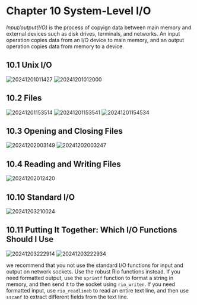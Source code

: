 # Chapter 10 System-Level I/O

*Input/output(I/O)* is the process of copyign data between main memory and external devices such as disk drives, terminals, and networks. An input operation
copies data from an I/O device to main memory, and an output operation copies
data from memory to a device.

## 10.1 Unix I/O

![20241201011427](https://s2.loli.net/2024/12/01/tS5R1Gxdzo2wF9O.png)
![20241201012000](https://s2.loli.net/2024/12/01/l2uYpA1rK9yJw7T.png)

## 10.2 Files

![20241201153514](https://s2.loli.net/2024/12/01/Dp2th4dr1R3OSuB.png)
![20241201153541](https://s2.loli.net/2024/12/01/fbIG6BheyxNH4En.png)
![20241201154534](https://s2.loli.net/2024/12/01/l4dXeEYwS1kLs5j.png)

## 10.3 Opening and Closing Files

![20241202003149](https://s2.loli.net/2024/12/02/G4OoSpmc961AN2t.png)
![20241202003247](https://s2.loli.net/2024/12/02/3FRAg61fhEbqlIP.png)

## 10.4 Reading and Writing Files

![20241202012420](https://s2.loli.net/2024/12/02/1yozIfhlCvd63ua.png)

## 10.10 Standard I/O

![20241203210024](https://s2.loli.net/2024/12/03/wGgXoDJpkn6NUSI.png)

## 10.11 Putting It Together: Which I/O Functions Should I Use

![20241203222914](https://s2.loli.net/2024/12/03/FjcY32h7zorDZJw.png)
![20241203222934](https://s2.loli.net/2024/12/03/R8cbWrAuKT7E3yj.png)

we recommend that you not use the standard I/O functions for input and output on network sockets. Use the robust Rio functions instead. If you need formatted output, use the `sprintf` function to format a string in memory, and then send it to the socket using `rio_writen`. If you need formatted input, use `rio_readlineb` to read an entire text line, and then use `sscanf` to extract different fields from the text line.


